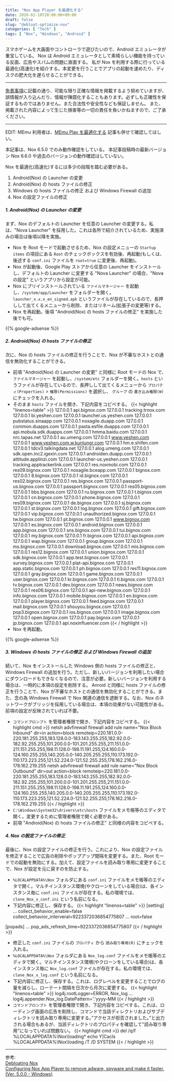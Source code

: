 ```yaml
---
title: "Nox App Player を最適化する"
date: 2020-01-10T20:00:00+09:00
draft: false
slug: "debloat-optimize-nox"
categories: [ "Tech" ]
tags: [ "Nox", "Windows", "Android" ]
---
```


スマホゲームを大画面やコントローラで遊びたいので、Android エミュレータが重宝している。
Nox は Android エミュレータとして素晴らしい機能を持っている反面、広告やスパムの問題に直面する。
私が Nox を利用する際に行っている最適化(高速化)を紹介する。本変更を行うことでアプリの起動を速めたり、ディスクの肥大化を遅らせることができる。

<!--more-->
___
[免責事項](/page/terms-of-use)に記載の通り、可能な限り正確な情報を掲載するよう努めていますが、誤情報が入り込んだり、情報が陳腐化することもあります。必ずしも正確性を保証するものではありません。また合法性や安全性なども保証しません。
また、掲載された内容によって生じた損害等の一切の責任を負いかねますので、ご了承ください。
___

EDIT: 
MEmu 利用者は、[MEmu Play を最適化する](/post/optimize-memu/) 記事も併せて確認してほしい。

本記事は、Nox 6.5.0 でのみ動作確認をしている。
本記事投稿時の最新バージョン Nox 6.6.0 や過去のバージョンの動作確認はしていない。

Nox を最適化(高速化)するには多少の段階を踏む必要がある。

1. Android(Nox) の Launcher の変更
2. Android(Nox) の hosts ファイルの修正
3. Windows の hosts ファイルの修正 および Windows Firewall の追加
4. Nox の設定ファイルの修正

##### 1. Android(Nox) の Launcher の変更

まず、Nox のデフォルトの Launcher を任意の Launcher の変更する。私は、"Nova Launcher" を採用した。これは各所で紹介されているため、実施済みの場合は後項以降を実施。

* Nox を Root モードで起動させるため、Nox の設定メニューの `Startup items` の項目にある `Root` のチェックボックスを有効後、再起動(もしくは、後述する `conf.ini` ファイルを `root=true` に変更後、再起動)。
* Nox が起動後、Google Play ストアから任意の Launcher をインストールし、デフォルトの Launcher に変更する "Nova Launcher" の場合、"Nova の設定" というアプリから設定が可能。
* Nox にプリインストールされている `ファイルマネージャー` を起動し、`/system/app/Launcher` をフォルダーを開く。`launcher_x.x.x_en_signed.apk` というファイルが存在しているので、長押しして出てくるメニューから削除、またはリネーム(拡張子の変更等)する。
* Nox を再起動。後項 "Android(Nox) の hosts ファイルの修正" を実施した後でも可。

{{% google-adsense %}}
##### 2. Android(Nox) の hosts ファイルの修正

次に、Nox の hosts ファイルの修正を行うことで、Nox が不審なホストとの通信を無効化することができる。

* 前項 "Android(Nox) の Launcher の変更" と同様に Root モードの Nox で、`ファイルマネージャー` を起動し、`/system/etc` フォルダーを開く。`hosts` というファイルが存在しているので、長押しして出てくるメニューから `プロパティ(Properties)` > `権限(Permissions)` を選択し、 `グループ` の `書き込み権限(W)` にチェックを入れる。
* そのまま `hosts` ファイルを開き、下記内容をコピペする。
{{< highlight "linenos=table" >}}
127.0.0.1 api.bignox.com
127.0.0.1 tracking.trnox.com
127.0.0.1 bi.yeshen.com
127.0.0.1 launcher.us.yeshen.com
127.0.0.1 pubstatus.sinaapp.com
127.0.0.1 noxagile.duapp.com
127.0.0.1 common.duapps.com
127.0.0.1 pasta.esfile.duapps.com
127.0.0.1 api.mobula.sdk.duapps.com
127.0.0.1 hmma.baidu.com
127.0.0.1 nrc.tapas.net
127.0.0.1 au.umeng.com
127.0.0.1 www.yeshen.com
127.0.0.1 www.yeshen.com.w.kunlungr.com
127.0.0.1 hm.e.shifen.com
127.0.0.1 tdcv3.talkingdata.net
127.0.0.1 alog.umeng.com
127.0.0.1 sdk.open.inc2.igexin.com
127.0.0.1 androiden.duapp.com
127.0.0.1 attitude.applinzi.com
127.0.0.1 launcher-us.yeshen.com
127.0.0.1 tracking.apptrackerlink.com
127.0.0.1 res.noxmobi.com
127.0.0.1 res09.bignox.com
127.0.0.1 noxagile.bceapp.com
127.0.0.1 bignox.com
127.0.0.1 8.bignox.com
127.0.0.1 id.bignox.com
127.0.0.1 res02.bignox.com
127.0.0.1 res.bignox.com
127.0.0.1 passport-us.bignox.com
127.0.0.1 passport.bignox.com
127.0.0.1 res05.bignox.com
127.0.0.1 bbs.bignox.com
127.0.0.1 ru.bignox.com
127.0.0.1 t.bignox.com
127.0.0.1 cn.bignox.com
127.0.0.1 phone.bignox.com
127.0.0.1 res09.bignox.com
127.0.0.1 de.bignox.com
127.0.0.1 sj.bignox.com
127.0.0.1 st.bignox.com
127.0.0.1 log.bignox.com
127.0.0.1 gift.bignox.com
127.0.0.1 vip.bignox.com
127.0.0.1 unauthorized.bignox.com
127.0.0.1 tw.bignox.com
127.0.0.1 pt.bignox.com
127.0.0.1 www.bignox.com
127.0.0.1 es.bignox.com
127.0.0.1 android.bignox.com
127.0.0.1 app.bignox.com
127.0.0.1 sns.bignox.com
127.0.0.1 tui.bignox.com
127.0.0.1 my.bignox.com
127.0.0.1 fr.bignox.com
127.0.0.1 api.bignox.com
127.0.0.1 wap.bignox.com
127.0.0.1 group.bignox.com
127.0.0.1 ms.bignox.com
127.0.0.1 download.bignox.com
127.0.0.1 mis.bignox.com
127.0.0.1 res12.bignox.com
127.0.0.1 union.bignox.com
127.0.0.1 sdk.bignox.com
127.0.0.1 app.test.bignox.com
127.0.0.1 survey.bignox.com
127.0.0.1 plat-api.bignox.com
127.0.0.1 app.static.bignox.com
127.0.0.1 ph.bignox.com
127.0.0.1 res11.bignox.com
127.0.0.1 gray.bignox.com
127.0.0.1 game.bignox.com
127.0.0.1 user.bignox.com
127.0.0.1 kr.bignox.com
127.0.0.1 tl.bignox.com
127.0.0.1 tv.bignox.com
127.0.0.1 dev.bignox.com
127.0.0.1 news.bignox.com
127.0.0.1 res06.bignox.com
127.0.0.1 api-new.bignox.com
127.0.0.1 info.bignox.com
127.0.0.1 mobile.bignox.com
127.0.0.1 en.bignox.com
127.0.0.1 player.bignox.com
127.0.0.1 feed.bignox.com
127.0.0.1 mail.bignox.com
127.0.0.1 shouyou.bignox.com
127.0.0.1 pop3.bignox.com
127.0.0.1 ios.bignox.com
127.0.0.1 image.bignox.com
127.0.0.1 open.bignox.com
127.0.0.1 pay.bignox.com
127.0.0.1 jp.bignox.com
127.0.0.1 api.noxinfluencer.com
{{< / highlight >}}
* Nox を再起動。

{{% google-adsense %}}
##### 3. Windows の hosts ファイルの修正 および Windows Firewall の追加

続いて、Nox をインストールした Windows 側の hosts ファイルの修正と、Windows Firewall の追加を行う。ただし、新しいバージョンを利用したい場合にダウンロードもできなくなるので、注意が必要。新しいバージョンを利用する場合は、一時的に本項の設定を削除する。
Anroid と同様に hosts ファイルの修正を行うことで、Nox が不審なホストとの通信を無効化することができる。また、念の為 Windows Firewall で Nox 関連の通信を遮断する。なお、Nox のネットワークがブリッジを採用している場合は、本項の効果がない可能性がある。前項の設定が反映されていれば不要。  

* `コマンドプロンプト` を管理者権限で開き、下記内容をコピペする。
{{< highlight cmd >}}
netsh advfirewall firewall add rule name="Nox Block Inbound" dir=in action=block remoteip=220.181.0.0-220.181.255.255,183.128.0.0-183.143.255.255,182.92.0.0-182.92.255.255,101.200.0.0-101.201.255.255,211.151.0.0-211.151.255.255,198.11.128.0-198.11.191.255,124.160.0.0-124.160.255.255,140.205.0.0-140.205.255.255,110.173.192.0-110.173.223.255,121.52.224.0-121.52.255.255,178.162.216.0-178.162.219.255
netsh advfirewall firewall add rule name="Nox Block Outbound" dir=out action=block remoteip=220.181.0.0-220.181.255.255,183.128.0.0-183.143.255.255,182.92.0.0-182.92.255.255,101.200.0.0-101.201.255.255,211.151.0.0-211.151.255.255,198.11.128.0-198.11.191.255,124.160.0.0-124.160.255.255,140.205.0.0-140.205.255.255,110.173.192.0-110.173.223.255,121.52.224.0-121.52.255.255,178.162.216.0-178.162.219.255
{{< / highlight >}}
* `C:\Windows\System32\drivers\etc\hosts` ファイルをメモ帳等のエディタで開く。変更するために管理者権限で開く必要がある。
* 前項 "Android(Nox) の hosts ファイルの修正" と同様の内容をコピペする。

##### 4. Nox の設定ファイルの修正

最後に、Nox の設定ファイルの修正を行う。これにより、Nox の設定ファイルを修正することで広告の削除やポップアップ間隔を変更する。また、Root モードでの起動を無効にする。加えて、設定ファイルを読み取り専用に変更することで、Nox が設定を元に戻すのを防止する。

* `%LOCALAPPDATA%\Nox` フォルダにある `conf.ini` ファイルをメモ帳等のエディタで開く。マルチインスタンス環境(やクローンをしている場合)は、各インスタンス毎に `conf.ini` ファイルが存在する。私の環境では、`clone_Nox_x_conf.ini` という名前になる。
* 下記内容に修正し、保存する。
{{< highlight "linenos=table" >}}
[setting]
...
collect_behavior_enable=false
collect_behavior_interveral=9223372036854775807
...
root=false

[popads]
...
pop_ads_refresh_time=9223372036854775807
{{< / highlight >}}
* 修正した `conf.ini` ファイルの `プロパティ` から `読み取り専用(R)` にチェックを入れる。
* `%LOCALAPPDATA%\Nox` フォルダにある `Nox_log.conf` ファイルをメモ帳等のエディタで開く。マルチインスタンス環境(やクローンをしている場合)は、各インスタンス毎に `Nox_log.conf` ファイルが存在する。私の環境では、`clone_Nox_x_log.conf` という名前になる。
* 下記内容に修正し、保存する。これは、ログレベルを変更することでログの量を減らし、ローテート間隔を日次から月次に変更する。
{{< highlight "linenos=table" >}}
log4j.rootLogger=ERROR, Nox_log
...
                    log4j.appender.Nox_log.DatePattern='.'yyyy-MM
{{< / highlight >}}
* `コマンドプロンプト` を管理者権限で開き、下記内容をコピペする。これは、ローディング画面の広告を削除し、コマンドで当該ディレクトリおよびサブディレクトリを読み取り専用に変更する。”アクセスが拒否されました。”と出力される場合もあるが、当該ディレクトリのプロパティを確認して"読み取り専用"になっていれば問題ない。
{{< highlight cmd >}}
del /q/f %LOCALAPPDATA%\Nox\loading\*
echo Y|Cacls %LOCALAPPDATA%\Nox\loading /T /D SYSTEM
{{< / highlight >}}

___
参考:  
[Debloating Nox](https://gist.github.com/Log1x/12d330ef7685d6fbc611d1d57efb5c29)  
[Configuring Nox App Player to remove adware, spyware and make it faster. (Ver. 5.0.0 - Windows)](https://www.reddit.com/r/soccerspirits/comments/74flks/configuring_nox_app_player_to_remove_adware/)